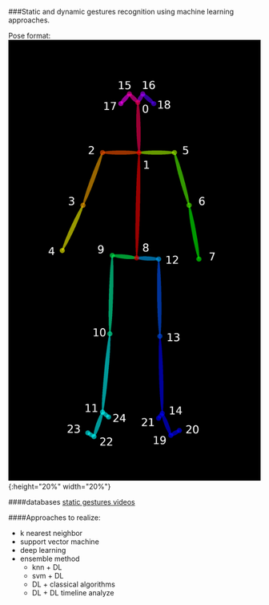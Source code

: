 ###Static and dynamic gestures recognition using machine learning approaches.

Pose format:
![](
https://github.com/CMU-Perceptual-Computing-Lab/openpose/raw/master/doc/media/keypoints_pose_25.png){:height="20%" width="20%"}

####databases
[static gestures videos](https://yadi.sk/d/jDZkoxHzegaF5g)


####Approaches to realize:

- k nearest neighbor
- support vector machine
- deep learning
- ensemble method
     - knn + DL
     - svm + DL
     - DL + classical algorithms
     - DL + DL timeline analyze
